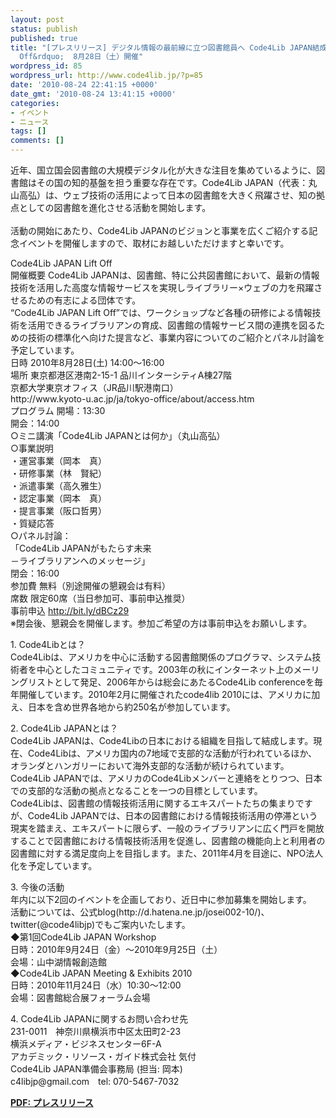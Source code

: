 ```yaml
---
layout: post
status: publish
published: true
title: "[プレスリリース] デジタル情報の最前線に立つ図書館員へ Code4Lib JAPAN結成記念式 &ldquo;Code4Lib JAPAN Lift
  Off&rdquo;  8月28日（土）開催"
wordpress_id: 85
wordpress_url: http://www.code4lib.jp/?p=85
date: '2010-08-24 22:41:15 +0000'
date_gmt: '2010-08-24 13:41:15 +0000'
categories:
- イベント
- ニュース
tags: []
comments: []
---
```

<p>近年、国立国会図書館の大規模デジタル化が大きな注目を集めているように、図書館はその国の知的基盤を担う重要な存在です。Code4Lib JAPAN（代表：丸山高弘）は、ウェブ技術の活用によって日本の図書館を大きく飛躍させ、知の拠点としての図書館を進化させる活動を開始します。<br />
<!--more--><br />
活動の開始にあたり、Code4Lib JAPANのビジョンと事業を広くご紹介する記念イベントを開催しますので、取材にお越しいただけますと幸いです。</p>
<p>Code4Lib JAPAN Lift Off<br />
開催概要	Code4Lib JAPANは、図書館、特に公共図書館において、最新の情報技術を活用した高度な情報サービスを実現しライブラリー&times;ウェブの力を飛躍させるための有志による団体です。<br />
&ldquo;Code4Lib JAPAN Lift Off&rdquo;では、ワークショップなど各種の研修による情報技術を活用できるライブラリアンの育成、図書館の情報サービス間の連携を図るための技術の標準化へ向けた提言など、事業内容についてのご紹介とパネル討論を予定しています。<br />
日時	2010年8月28日(土) 14:00～16:00<br />
場所	東京都港区港南2-15-1 品川インターシティA棟27階<br />
京都大学東京オフィス（JR品川駅港南口）<br />
http://www.kyoto-u.ac.jp/ja/tokyo-office/about/access.htm<br />
プログラム	開場：13:30<br />
開会：14:00<br />
○ミニ講演「Code4Lib JAPANとは何か」（丸山高弘）<br />
○事業説明<br />
・運営事業（岡本　真）<br />
・研修事業（林　賢紀）<br />
・派遣事業（高久雅生）<br />
・認定事業（岡本　真）<br />
・提言事業（阪口哲男）<br />
・質疑応答<br />
○パネル討論：<br />
「Code4Lib JAPANがもたらす未来<br />
－ライブラリアンへのメッセージ」<br />
閉会：16:00<br />
参加費	無料（別途開催の懇親会は有料）<br />
席数	限定60席（当日参加可、事前申込推奨）<br />
事前申込	<a href="http://bit.ly/dBCz29">http://bit.ly/dBCz29</a><br />
※閉会後、懇親会を開催します。参加ご希望の方は事前申込をお願いします。</p>
<p>1.	Code4Libとは？<br />
Code4Libは、アメリカを中心に活動する図書館関係のプログラマ、システム技術者を中心としたコミュニティです。2003年の秋にインターネット上のメーリングリストとして発足、2006年からは総会にあたるCode4Lib conferenceを毎年開催しています。2010年2月に開催されたcode4lib 2010には、アメリカに加え、日本を含め世界各地から約250名が参加しています。</p>
<p>2.	Code4Lib JAPANとは？<br />
Code4Lib JAPANは、Code4Libの日本における組織を目指して結成します。現在、Code4Libは、アメリカ国内の7地域で支部的な活動が行われているほか、オランダとハンガリーにおいて海外支部的な活動が続けられています。Code4Lib JAPANでは、アメリカのCode4Libメンバーと連絡をとりつつ、日本での支部的な活動の拠点となることを一つの目標としています。<br />
Code4Libは、図書館の情報技術活用に関するエキスパートたちの集まりですが、Code4Lib JAPANでは、日本の図書館における情報技術活用の停滞という現実を踏まえ、エキスパートに限らず、一般のライブラリアンに広く門戸を開放することで図書館における情報技術活用を促進し、図書館の機能向上と利用者の図書館に対する満足度向上を目指します。また、2011年4月を目途に、NPO法人化を予定しています。</p>
<p>3.	今後の活動<br />
年内に以下2回のイベントを企画しており、近日中に参加募集を開始します。<br />
活動については、公式blog(http://d.hatena.ne.jp/josei002-10/)、twitter(@code4libjp)でもご案内いたします。<br />
◆第1回Code4Lib JAPAN Workshop<br />
日時：2010年9月24日（金）～2010年9月25日（土）<br />
会場：山中湖情報創造館<br />
◆Code4Lib JAPAN Meeting &amp; Exhibits 2010<br />
日時：2010年11月24日（水）10:30～12:00<br />
会場：図書館総合展フォーラム会場</p>
<p>4.	Code4Lib JAPANに関するお問い合わせ先<br />
231-0011　神奈川県横浜市中区太田町2-23<br />
横浜メディア・ビジネスセンター6F-A<br />
アカデミック・リソース・ガイド株式会社 気付<br />
Code4Lib JAPAN準備会事務局 (担当: 岡本)<br />
c4libjp@gmail.com　tel: 070-5467-7032</p>
<p><strong><a href="http://code4libjp.sakura.ne.jp/www.code4lib.jp/wp-content/uploads/2010/08/プレスリリース案最終12.pdf">PDF: プレスリリース</a></strong></p>
